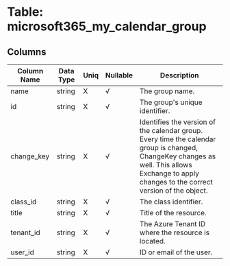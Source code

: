 # Table: microsoft365_my_calendar_group

## Columns 

|  Column Name   |  Data Type  | Uniq | Nullable | Description | 
|  ----  | ----  | ----  | ----  | ---- | 
| name | string | X | √ | The group name. | 
| id | string | X | √ | The group's unique identifier. | 
| change_key | string | X | √ | Identifies the version of the calendar group. Every time the calendar group is changed, ChangeKey changes as well. This allows Exchange to apply changes to the correct version of the object. | 
| class_id | string | X | √ | The class identifier. | 
| title | string | X | √ | Title of the resource. | 
| tenant_id | string | X | √ | The Azure Tenant ID where the resource is located. | 
| user_id | string | X | √ | ID or email of the user. | 


